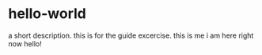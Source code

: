 # hello-world
a short description. this is for the guide excercise.
this is me
i am here right now
hello!
